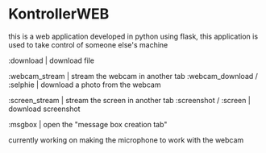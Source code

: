 # KontrollerWEB
this is a web application developed in python using flask, this application is used to take control of someone else's machine


:download <filename>          | download file

:webcam_stream                | stream the webcam in another tab
:webcam_download / :selphie   | download a photo from the webcam

:screen_stream                | stream the screen in another tab
:screenshot / :screen         | download screenshot

:msgbox                       | open the "message box creation tab"

currently working on making the microphone to work with the webcam
